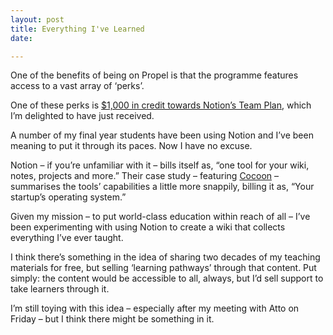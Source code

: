 ```yaml
---
layout: post
title: Everything I've Learned
date: 

---
```

One of the benefits of being on Propel is that the programme features access to a vast array of ‘perks’.

One of these perks is [$1,000 in credit towards Notion’s Team Plan](https://www.notion.so/startups), which I’m delighted to have just received.

A number of my final year students have been using Notion and I’ve been meaning to put it through its paces. Now I have no excuse.

Notion – if you’re unfamiliar with it – bills itself as, “one tool for your wiki, notes, projects and more.” Their case study – featuring [Cocoon](https://www.ourcocoon.com/) – summarises the tools’ capabilities a little more snappily, billing it as, “Your startup’s operating system.”

Given my mission – to put world-class education within reach of all – I’ve been experimenting with using Notion to create a wiki that collects everything I’ve ever taught.

I think there’s something in the idea of sharing two decades of my teaching materials for free, but selling ‘learning pathways’ through that content. Put simply: the content would be accessible to all, always, but I’d sell support to take learners through it.

I’m still toying with this idea – especially after my meeting with Atto on Friday – but I think there might be something in it.